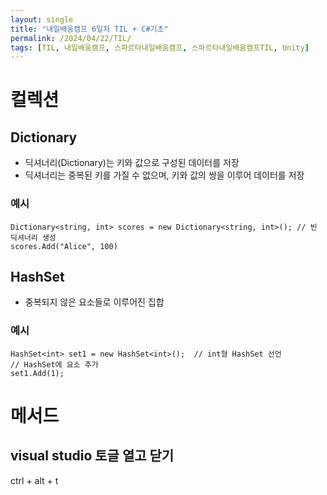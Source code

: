 ```yaml
---
layout: single
title: "내일배움캠프 6일차 TIL + C#기초"
permalink: /2024/04/22/TIL/
tags: [TIL, 내일배움캠프, 스파르타내일배움캠프, 스파르타내일배움캠프TIL, Unity]
---
```


# 컬렉션
## Dictionary
- 딕셔너리(Dictionary)는 키와 값으로 구성된 데이터를 저장
- 딕셔너리는 중복된 키를 가질 수 없으며, 키와 값의 쌍을 이루어 데이터를 저장
### 예시
    Dictionary<string, int> scores = new Dictionary<string, int>(); // 빈 딕셔너리 생성
    scores.Add("Alice", 100)

## HashSet
- 중복되지 않은 요소들로 이루어진 집합
### 예시
    HashSet<int> set1 = new HashSet<int>();  // int형 HashSet 선언
    // HashSet에 요소 추가
    set1.Add(1);

# 메서드
## visual studio 토글 열고 닫기
ctrl + alt + t

